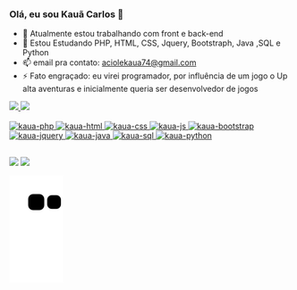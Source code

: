 ### Olá, eu sou Kauã Carlos 👋


- 🔭 Atualmente estou trabalhando com front e back-end
- 🌱 Estou Estudando PHP, HTML, CSS, Jquery, Bootstraph, Java ,SQL e Python
- 📫 email pra contato: aciolekaua74@gmail.com
- ⚡ Fato engraçado: eu virei programador, por influência de um jogo o Up alta aventuras e inicialmente queria ser desenvolvedor de jogos
<div>
  <a href="https://github.com/aciolekaua">
  <img height="180em" src="https://github-readme-stats.vercel.app/api?username=aciolekaua&show_icons=true&theme=tokyonight&include_all_comits=true"  />
  <img height="180em" src="https://github-readme-stats.vercel.app/api/top-langs/?username=aciolekaua&layout=compact&langs_count=16&theme=tokyonight" />
</div>

<div style="display: inline_block" ><br>
    <img aling="center" alt="kaua-php" height="30" width="40" src="https://cdn.jsdelivr.net/gh/devicons/devicon/icons/php/php-plain.svg" />
    <img aling="center" alt="kaua-html" height="30" width="40" src="https://cdn.jsdelivr.net/gh/devicons/devicon/icons/html5/html5-original.svg" />
    <img aling="center" alt="kaua-css" height="30" width="40" src="https://cdn.jsdelivr.net/gh/devicons/devicon/icons/css3/css3-original.svg" />
    <img aling="center" alt="kaua-js" height="30" width="40" src="https://cdn.jsdelivr.net/gh/devicons/devicon/icons/javascript/javascript-original.svg" />
    <img aling="center" alt="kaua-bootstrap" height="30" width="40" src="https://cdn.jsdelivr.net/gh/devicons/devicon/icons/bootstrap/bootstrap-original.svg" />
    <img aling="center" alt="kaua-jquery" height="30" width="40" src="https://cdn.jsdelivr.net/gh/devicons/devicon/icons/jquery/jquery-plain-wordmark.svg" />
    <img aling="center" alt="kaua-java" height="40" width="40" src="https://cdn.jsdelivr.net/gh/devicons/devicon/icons/java/java-original-wordmark.svg" />
    <img aling="center" alt="kaua-sql" height="40" width="40" src="https://cdn.jsdelivr.net/gh/devicons/devicon/icons/mysql/mysql-original-wordmark.svg" />
    <img aling="right" alt="kaua-python" height="40" width="40" src="https://cdn.jsdelivr.net/gh/devicons/devicon/icons/python/python-original-wordmark.svg" />

##

<div>
  <a href="https://www.instagram.com/kaua.xte/" target="_blank" ><img src="https://img.shields.io/badge/Instagram-E4405F?style=for-the-badge&logo=instagram&logoColor=white" /></a>
  <a href="https://www.linkedin.com/in/kau%C3%A3-aciole-a73973238/" target="_blank"><img src="https://img.shields.io/badge/LinkedIn-0077B5?style=for-the-badge&logo=linkedin&logoColor=white" /></a>
</div>

![Snake animation](https://github.com/aciolekaua/aciolekaua/blob/output/github-contribution-grid-snake.svg)

